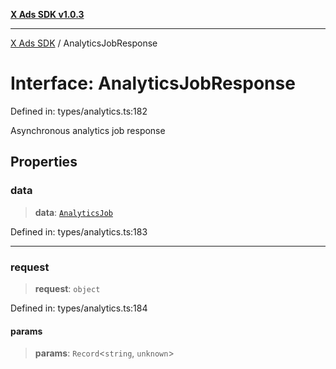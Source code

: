 [**X Ads SDK v1.0.3**](../README.md)

***

[X Ads SDK](../globals.md) / AnalyticsJobResponse

# Interface: AnalyticsJobResponse

Defined in: types/analytics.ts:182

Asynchronous analytics job response

## Properties

### data

> **data**: [`AnalyticsJob`](AnalyticsJob.md)

Defined in: types/analytics.ts:183

***

### request

> **request**: `object`

Defined in: types/analytics.ts:184

#### params

> **params**: `Record`\<`string`, `unknown`\>
